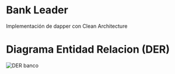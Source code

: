 # Bank Leader

Implementación de dapper con Clean Architecture

# Diagrama Entidad Relacion (DER)

![DER banco](https://user-images.githubusercontent.com/93845990/227055715-59b7e8e9-7992-400c-92ce-00655b5a31cc.png)

